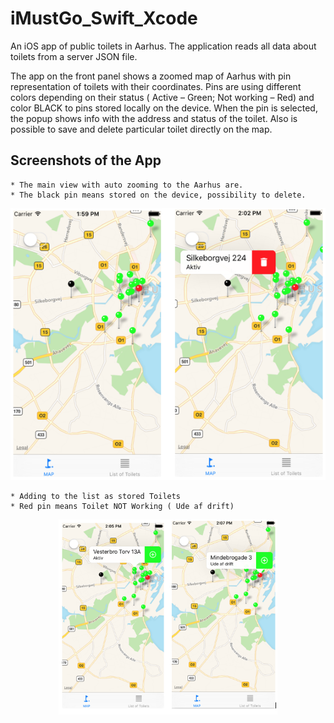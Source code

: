 # iMustGo_Swift_Xcode
An iOS app of public toilets in Aarhus. The application reads all data about toilets from a server JSON file.

The app on the front panel shows a zoomed map of Aarhus with pin representation of toilets with their coordinates. Pins are using different colors depending on their status ( Active – Green; Not working – Red) and color BLACK to pins stored locally on the device. When the pin is selected, the popup shows info with the address and status of the toilet. Also is possible to save and delete particular toilet directly on the map.

## Screenshots of the App

```
* The main view with auto zooming to the Aarhus are.
* The black pin means stored on the device, possibility to delete.
```

<p align="center">
  <img src="example_1.png" width="550"/>
</p>



```
* Adding to the list as stored Toilets
* Red pin means Toilet NOT Working ( Ude af drift) 
```

<p align="center">
  <img src="example_2.png" width="350"/>
</p>